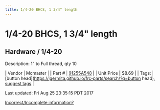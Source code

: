 ```yaml
---
title: 1/4-20 BHCS, 1 3/4" length
---
```


# 1/4-20 BHCS, 1 3/4" length
## Hardware / 1/4-20
Description: 	1" to Full thread, qty 10 

| Vendor | Mcmaster | 
| Part # | [91255A548](https://www.mcmaster.com/#91255A548) | 
| Unit Price | $8.69 | 
| Tags: | [button head](https://jgermita.github.io/frc-parts/search/?q=button head), [suggest tags](https://docs.google.com/forms/d/e/1FAIpQLSeWyY8v3RgOty-MyWmh9U0iivNYN_molChYyS-0U-o-kOAv_g/viewform) | 

Last updated: Fri Aug 25 23:35:15 PDT 2017

 [Incorrect/Incomplete information?](https://docs.google.com/forms/d/e/1FAIpQLSeWyY8v3RgOty-MyWmh9U0iivNYN_molChYyS-0U-o-kOAv_g/viewform)